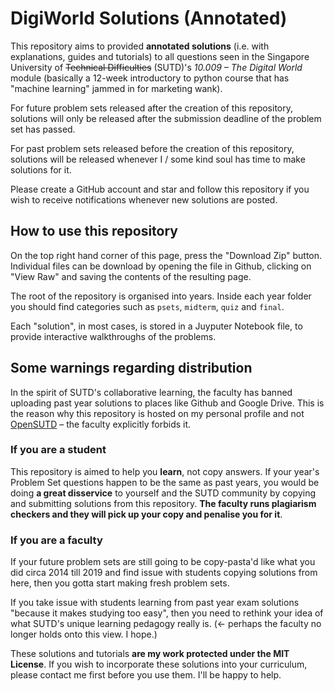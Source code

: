 # DigiWorld Solutions (Annotated)

This repository aims to provided **annotated solutions** (i.e. with explanations, guides and tutorials) to all questions seen in the Singapore University of ~~Technical Difficulties~~  (SUTD)'s *10.009 – The Digital World* module (basically a 12-week introductory to python course that has "machine learning" jammed in for marketing wank).

For future problem sets released after the creation of this repository, solutions will only be released after the submission deadline of the problem set has passed.

For past problem sets released before the creation of this repository, solutions will be released whenever I / some kind soul has time to make solutions for it.

Please create a GitHub account and star and follow this repository if you wish to receive notifications whenever new solutions are posted.

## How to use this repository

On the top right hand corner of this page, press the "Download Zip" button. Individual files can be download by opening the file in Github, clicking on "View Raw" and saving the contents of the resulting page.

The root of the repository is organised into years. Inside each year folder you should find categories such as `psets`, `midterm`, `quiz` and `final`.

Each "solution", in most cases, is stored in a Juyputer Notebook file, to provide interactive walkthroughs of the problems.

## Some warnings regarding distribution

In the spirit of SUTD's collaborative learning, the faculty has banned uploading past year solutions to places like Github and Google Drive. This is the reason why this repository is hosted on my personal profile and not [OpenSUTD](https://github.com/OpenSUTD) – the faculty explicitly forbids it.

### If you are a student

This repository is aimed to help you **learn**, not copy answers. If your year's Problem Set questions happen to be the same as past years, you would be doing **a great disservice** to yourself and the SUTD community by copying and submitting solutions from this repository. **The faculty runs plagiarism checkers and they will pick up your copy and penalise you for it**.

### If you are a faculty

If your future problem sets are still going to be copy-pasta'd like what you did circa 2014 till 2019 and find issue with students copying solutions from here, then you gotta start making fresh problem sets.

If you take issue with students learning from past year exam solutions "because it makes studying too easy", then you need to rethink your idea of what SUTD's unique learning pedagogy really is. (<- perhaps the faculty no longer holds onto this view. I hope.)

These solutions and tutorials **are my work protected under the MIT License**. If you wish to incorporate these solutions into your curriculum, please contact me first before you use them. I'll be happy to help.
